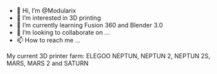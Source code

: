 - 👋 Hi, I’m @Modularix
- 👀 I’m interested in 3D printing
- 🌱 I’m currently learning Fusion 360 and Blender 3.0
- 💞️ I’m looking to collaborate on ...
- 📫 How to reach me ...

My current 3D printer farm: ELEGOO NEPTUN, NEPTUN 2, NEPTUN 2S, MARS, MARS 2 and SATURN
<!---
Modularix/Modularix is a ✨ special ✨ repository because its `README.md` (this file) appears on your GitHub profile.
You can click the Preview link to take a look at your changes.
--->
